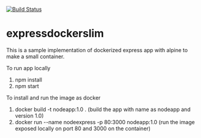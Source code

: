 [![Build Status](https://dev.azure.com/apurvc/dckapp/_apis/build/status/apurvc.expressdockerslim?branchName=master)](https://dev.azure.com/apurvc/dckapp/_build/latest?definitionId=4&branchName=master)

# expressdockerslim

This is a sample implementation of dockerized express app with alpine to make a small container.

To run app locally 
1. npm install
2. npm start 

To install and run the image as docker 

1. docker build -t nodeapp:1.0 . (build the app with name as nodeapp and version 1.0)
2. docker run --name nodeexpress -p 80:3000 nodeapp:1.0 (run the image exposed locally on port 80 and 3000 on the container)



